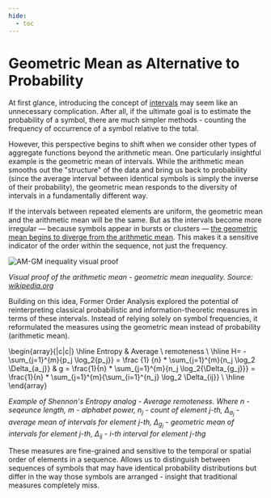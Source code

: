 ```yaml
---
hide:
  - toc
---
```

# Geometric Mean as Alternative to Probability

At first glance, introducing the concept of [intervals](interval_as_a_basic_information_unit.md) may seem like an unnecessary complication.
After all, if the ultimate goal is to estimate the probability of a symbol, there are much simpler methods - counting the frequency of occurrence of a symbol relative to the total.

However, this perspective begins to shift when we consider other types of aggregate functions beyond the arithmetic mean.
One particularly insightful example is the geometric mean of intervals.
While the arithmetic mean smooths out the "structure" of the data and bring us back to probability
(since the average interval between identical symbols is simply the inverse of their probability),
the geometric mean responds to the diversity of intervals in a fundamentally different way.

If the intervals between repeated elements are uniform, the geometric mean and the arithmetic mean will be the same.
But as the intervals become more irregular — because symbols appear in bursts or clusters — [the geometric mean begins
to diverge from the arithmetic mean](https://en.wikipedia.org/wiki/AM%E2%80%93GM_inequality).
This makes it a sensitive indicator of the order within the sequence, not just the frequency.

![AM-GM inequality visual proof](https://upload.wikimedia.org/wikipedia/commons/d/d9/AM_GM_inequality_visual_proof.svg)

*Visual proof of the arithmetic mean - geometric mean inequality. Source: [wikipedia.org](https://en.wikipedia.org/wiki/File:AM_GM_inequality_visual_proof.svg)*

Building on this idea, Former Order Analysis explored the potential of reinterpreting classical probabilistic and information-theoretic measures in terms of these intervals.
Instead of relying solely on symbol frequencies, it reformulated the measures using the geometric mean instead of probability (arithmetic mean).

\begin{array}{|c|c|}
\hline
Entropy & Average \ remoteness \\
\hline
H= - \sum_{j=1}^{m}{p_j \log_2{p_j}} = \frac {1} {n} * \sum_{j=1}^{m}{n_j \log_2 \Delta_{a_j}} & g = \frac{1}{n} * \sum_{j=1}^{m}{n_j \log_2{\Delta_{g_j}}} = \frac{1}{n} * \sum_{j=1}^{m}{\sum_{i=1}^{n_j} \log_2 \Delta_{ij}} \\
\hline
\end{array}

*Example of Shennon's Entropy analog - Average remoteness. Where $n$ - seqeunce length, $m$ - alphabet power, $n_j$ - count of element $j$-th, $\Delta_{a_j}$ - average mean of intervals for element $j$-th, $\Delta_{g_j}$ - geometric mean of intervals for element $j$-th, $\Delta_{ij}$ - $i$-th interval for element $j$-thg*

These measures are fine-grained and sensitive to the temporal or spatial order of elements in a sequence.
Allows us to distinguish between sequences of symbols that may have identical probability distributions
but differ in the way those symbols are arranged - insight that traditional measures completely miss.
